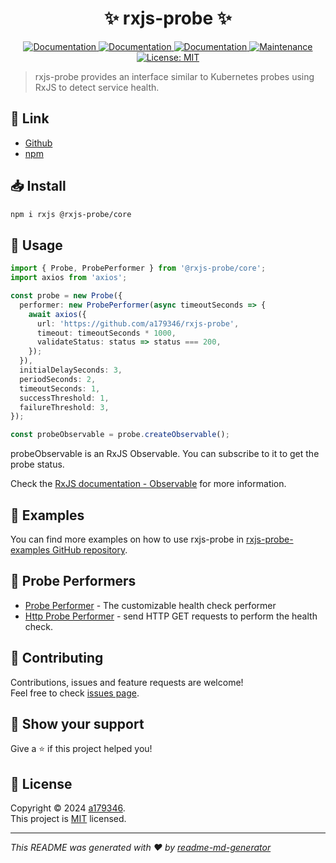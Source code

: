 <div align="center">
<h1 align="center"> ✨ rxjs-probe ✨</h1>

<p>
  <a href="https://github.com/a179346/rxjs-probe/actions/workflows/npm-publish.yml" target="_blank">
    <img alt="Documentation" src="https://github.com/a179346/rxjs-probe/actions/workflows/npm-publish.yml/badge.svg" />
  </a>
  <a href="https://www.npmjs.com/package/@rxjs-probe/core" target="_blank">
    <img alt="Documentation" src="https://img.shields.io/npm/v/@rxjs-probe/core?maxAge=3600)" />
  </a>
  <a href="https://github.com/a179346/rxjs-probe#readme" target="_blank">
    <img alt="Documentation" src="https://img.shields.io/badge/documentation-yes-brightgreen.svg" />
  </a>
  <a href="https://github.com/a179346/rxjs-probe/graphs/commit-activity" target="_blank">
    <img alt="Maintenance" src="https://img.shields.io/badge/Maintained%3F-yes-green.svg" />
  </a>
  <a href="https://github.com/a179346/rxjs-probe/blob/main/LICENSE" target="_blank">
    <img alt="License: MIT" src="https://img.shields.io/github/license/a179346/rxjs-probe" />
  </a>
</p>
</div>

> rxjs-probe provides an interface similar to Kubernetes probes using RxJS to detect service health.

## 🔗 Link

- [Github](https://github.com/a179346/rxjs-probe)
- [npm](https://www.npmjs.com/package/@rxjs-probe/core)

## 📥 Install

```sh
npm i rxjs @rxjs-probe/core
```

## 🔑 Usage

```ts
import { Probe, ProbePerformer } from '@rxjs-probe/core';
import axios from 'axios';

const probe = new Probe({
  performer: new ProbePerformer(async timeoutSeconds => {
    await axios({
      url: 'https://github.com/a179346/rxjs-probe',
      timeout: timeoutSeconds * 1000,
      validateStatus: status => status === 200,
    });
  }),
  initialDelaySeconds: 3,
  periodSeconds: 2,
  timeoutSeconds: 1,
  successThreshold: 1,
  failureThreshold: 3,
});

const probeObservable = probe.createObservable();
```

probeObservable is an RxJS Observable. You can subscribe to it to get the probe status.

Check the [RxJS documentation - Observable](https://rxjs.dev/guide/observable) for more information.

## 📖 Examples

You can find more examples on how to use rxjs-probe in [rxjs-probe-examples GitHub repository](https://github.com/a179346/rxjs-probe-examples).

## 🔎 Probe Performers

- [Probe Performer](https://github.com/a179346/rxjs-probe-examples/tree/main?tab=readme-ov-file#-custom-probe-performer) - The customizable health check performer
- [Http Probe Performer](https://github.com/a179346/rxjs-probe/tree/main/packages/http-probe-performer#readme) - send HTTP GET requests to perform the health check.

## 🤝 Contributing

Contributions, issues and feature requests are welcome!<br />Feel free to check [issues page](https://github.com/a179346/rxjs-probe/issues).

## 🌟 Show your support

Give a ⭐️ if this project helped you!

## 📝 License

Copyright © 2024 [a179346](https://github.com/a179346).<br />
This project is [MIT](https://github.com/a179346/rxjs-probe/blob/main/LICENSE) licensed.

---

_This README was generated with ❤️ by [readme-md-generator](https://github.com/kefranabg/readme-md-generator)_
